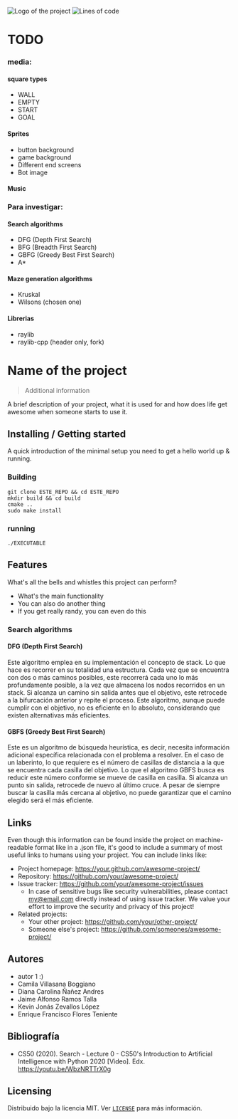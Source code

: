 ![Logo of the project](https://raw.githubusercontent.com/jehna/readme-best-practices/master/sample-logo.png)
![Lines of code](https://img.shields.io/tokei/lines/github/CS1103/proyecto-final-2023_0-grupo-4?style=plastic)
# TODO

### media:

#### square types
- WALL
- EMPTY
- START
- GOAL

#### Sprites
- button background
- game background
- Different end screens
- Bot image

#### Music

### Para investigar:

#### Search algorithms

- DFG (Depth First Search)
- BFG (Breadth First Search)
- GBFG (Greedy Best First Search)
- A*

#### Maze generation algorithms

- Kruskal
- Wilsons (chosen one)

#### Librerias
 
- raylib 
- raylib-cpp (header only, fork)

# Name of the project
> Additional information

A brief description of your project, what it is used for and how does life get awesome when someone starts to use it.

## Installing / Getting started

A quick introduction of the minimal setup you need to get a hello world up &
running.

### Building
```shell
git clone ESTE_REPO && cd ESTE_REPO
mkdir build && cd build
cmake ..
sudo make install
```
### running
```shell
./EXECUTABLE
```

## Features

What's all the bells and whistles this project can perform?
* What's the main functionality
* You can also do another thing
* If you get really randy, you can even do this

### Search algorithms
#### DFG (Depth First Search)
Este algoritmo emplea en su implementación el concepto de stack. Lo que hace es recorrer en su totalidad una estructura. 
Cada vez que se encuentra con dos o más caminos posibles, este recorrerá cada uno lo más profundamente posible, a la 
vez que almacena los nodos recorridos en un stack. Si alcanza un camino sin salida antes que el objetivo, este retrocede a 
la bifurcación anterior y repite el proceso. Este algoritmo, aunque puede cumplir con el objetivo, no es eficiente en lo 
absoluto, considerando que existen alternativas más eficientes. 

#### GBFS (Greedy Best First Search)
Este es un algoritmo de búsqueda heurística, es decir, necesita información adicional específica relacionada con el 
problema a resolver. En el caso de un laberinto, lo que requiere es el número de casillas de distancia a la que se 
encuentra cada casilla del objetivo. Lo que el algoritmo GBFS busca es reducir este número conforme se mueve de casilla 
en casilla. Si alcanza un punto sin salida, retrocede de nuevo al último cruce. A pesar de siempre buscar la casilla 
más cercana al objetivo, no puede garantizar que el camino elegido será el más eficiente. 

## Links

Even though this information can be found inside the project on machine-readable
format like in a .json file, it's good to include a summary of most useful
links to humans using your project. You can include links like:

- Project homepage: https://your.github.com/awesome-project/
- Repository: https://github.com/your/awesome-project/
- Issue tracker: https://github.com/your/awesome-project/issues
  - In case of sensitive bugs like security vulnerabilities, please contact
    my@email.com directly instead of using issue tracker. We value your effort
    to improve the security and privacy of this project!
- Related projects:
  - Your other project: https://github.com/your/other-project/
  - Someone else's project: https://github.com/someones/awesome-project/



## Autores

- autor 1 :)
- Camila Villasana Boggiano
- Diana Carolina Ñañez Andres
- Jaime Alfonso Ramos Talla
- Kevin Jonás Zevallos López
- Enrique Francisco Flores Teniente

## Bibliografía
- CS50 (2020). Search - Lecture 0 - CS50's Introduction to Artificial Intelligence with Python 2020 [Video]. Edx. https://youtu.be/WbzNRTTrX0g 

## Licensing

Distribuido bajo la licencia MIT. Ver [`LICENSE`](LICENSE) para más información.
